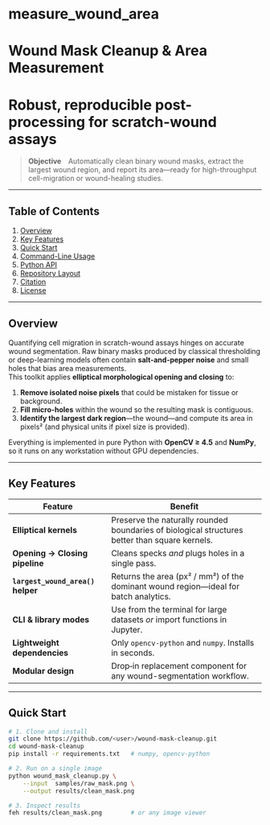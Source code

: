 # measure_wound_area

# Wound Mask Cleanup & Area Measurement
Robust, reproducible post-processing for scratch-wound assays
============================================================

> **Objective** Automatically clean binary wound masks, extract the largest wound
> region, and report its area—ready for high-throughput cell-migration or
> wound-healing studies.

---

## Table of Contents
1. [Overview](#overview)
2. [Key Features](#key-features)
3. [Quick Start](#quick-start)
4. [Command-Line Usage](#command-line-usage)
5. [Python API](#python-api)
6. [Repository Layout](#repository-layout)
7. [Citation](#citation)
8. [License](#license)

---

## Overview
Quantifying cell migration in scratch-wound assays hinges on accurate wound
segmentation. Raw binary masks produced by classical thresholding or
deep-learning models often contain **salt-and-pepper noise** and small holes that
bias area measurements.  
This toolkit applies **elliptical morphological opening and closing** to:

1. **Remove isolated noise pixels** that could be mistaken for tissue or
   background.  
2. **Fill micro-holes** within the wound so the resulting mask is contiguous.  
3. **Identify the largest dark region**—the wound—and compute its area
   in pixels² (and physical units if pixel size is provided).

Everything is implemented in pure Python with **OpenCV ≥ 4.5** and **NumPy**,
so it runs on any workstation without GPU dependencies.

---

## Key Features
| Feature | Benefit |
|---------|---------|
| **Elliptical kernels** | Preserve the naturally rounded boundaries of biological structures better than square kernels. |
| **Opening → Closing pipeline** | Cleans specks *and* plugs holes in a single pass. |
| **`largest_wound_area()` helper** | Returns the area (px² / mm²) of the dominant wound region—ideal for batch analytics. |
| **CLI & library modes** | Use from the terminal for large datasets *or* import functions in Jupyter. |
| **Lightweight dependencies** | Only `opencv-python` and `numpy`. Installs in seconds. |
| **Modular design** | Drop‐in replacement component for any wound-segmentation workflow. |

---

## Quick Start
```bash
# 1. Clone and install
git clone https://github.com/<user>/wound-mask-cleanup.git
cd wound-mask-cleanup
pip install -r requirements.txt   # numpy, opencv-python

# 2. Run on a single image
python wound_mask_cleanup.py \
    --input  samples/raw_mask.png \
    --output results/clean_mask.png

# 3. Inspect results
feh results/clean_mask.png        # or any image viewer
